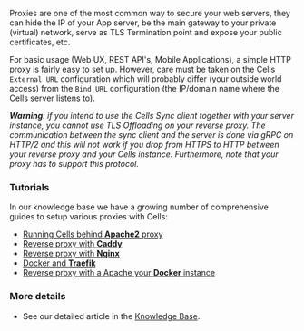 Proxies are one of the most common way to secure your web servers, they can hide the IP of your App server, be the main gateway to your private (virtual) network, serve as TLS Termination point and expose your public certificates, etc.

For basic usage (Web UX, REST API's, Mobile Applications), a simple HTTP proxy is fairly easy to set up. However, care must be taken on the Cells `External URL` configuration which will probably differ (your outside world access) from the `Bind URL` configuration (the IP/domain name where the Cells server listens to).

_**Warning**: if you intend to use the Cells Sync client together with your server instance, you cannot use TLS Offloading on your reverse proxy. The communication between the sync client and the server is done via gRPC on HTTP/2 and this will not work if you drop from HTTPS to HTTP between your reverse proxy and your Cells instance. Furthermore, note that your proxy has to support this protocol._

### Tutorials

In our knowledge base we have a growing number of comprehensive guides to setup various proxies with Cells:

- [Running Cells behind **Apache2** proxy](/en/docs/kb/deployment/running-cells-behind-apache-reverse-proxy)
- [Reverse proxy with **Caddy**](/en/docs/kb/deployment/running-cells-behind-caddy-reverse-proxy)
- [Reverse proxy with **Nginx**](/en/docs/kb/deployment/running-cells-behind-nginx-reverse-proxy)
- [Docker and **Traefik**](/en/docs/kb/deployment/running-your-cells-docker-behind-traefik-reverse-proxy)
- [Reverse proxy with a Apache your **Docker** instance](/en/docs/kb/deployment/running-your-cells-docker-container-behind-reverse-proxy)

### More details

- See our detailed article in the [Knowledge Base](en/docs/kb/client-applications/setup-cells-server-cellssync).